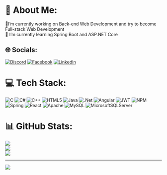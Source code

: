 # 💫 About Me:
 🔭I’m currently working on Back-end Web Development and try to become Full-stack Web Development<br>🌱  I’m currently learning Spring Boot and ASP.NET Core


## 🌐 Socials:
[![Discord](https://img.shields.io/badge/Discord-%237289DA.svg?logo=discord&logoColor=white)](https://discord.gg/no1st251) [![Facebook](https://img.shields.io/badge/Facebook-%231877F2.svg?logo=Facebook&logoColor=white)](https://facebook.com/nhat.vungoc.58) [![LinkedIn](https://img.shields.io/badge/LinkedIn-%230077B5.svg?logo=linkedin&logoColor=white)](https://linkedin.com/in/vu-nhat-605367282) 

# 💻 Tech Stack:
![C](https://img.shields.io/badge/c-%2300599C.svg?style=for-the-badge&logo=c&logoColor=white) ![C#](https://img.shields.io/badge/c%23-%23239120.svg?style=for-the-badge&logo=c-sharp&logoColor=white) ![C++](https://img.shields.io/badge/c++-%2300599C.svg?style=for-the-badge&logo=c%2B%2B&logoColor=white) ![HTML5](https://img.shields.io/badge/html5-%23E34F26.svg?style=for-the-badge&logo=html5&logoColor=white) ![Java](https://img.shields.io/badge/java-%23ED8B00.svg?style=for-the-badge&logo=java&logoColor=white) ![.Net](https://img.shields.io/badge/.NET-5C2D91?style=for-the-badge&logo=.net&logoColor=white) ![Angular](https://img.shields.io/badge/angular-%23DD0031.svg?style=for-the-badge&logo=angular&logoColor=white) ![JWT](https://img.shields.io/badge/JWT-black?style=for-the-badge&logo=JSON%20web%20tokens) ![NPM](https://img.shields.io/badge/NPM-%23000000.svg?style=for-the-badge&logo=npm&logoColor=white) ![Spring](https://img.shields.io/badge/spring-%236DB33F.svg?style=for-the-badge&logo=spring&logoColor=white) ![React](https://img.shields.io/badge/react-%2320232a.svg?style=for-the-badge&logo=react&logoColor=%2361DAFB) ![Apache](https://img.shields.io/badge/apache-%23D42029.svg?style=for-the-badge&logo=apache&logoColor=white) ![MySQL](https://img.shields.io/badge/mysql-%2300f.svg?style=for-the-badge&logo=mysql&logoColor=white) ![MicrosoftSQLServer](https://img.shields.io/badge/Microsoft%20SQL%20Sever-CC2927?style=for-the-badge&logo=microsoft%20sql%20server&logoColor=white)
# 📊 GitHub Stats:
![](https://github-readme-stats.vercel.app/api?username=1st251&theme=dark&hide_border=false&include_all_commits=false&count_private=false)<br/>
![](https://github-readme-streak-stats.herokuapp.com/?user=1st251&theme=dark&hide_border=false)<br/>
![](https://github-readme-stats.vercel.app/api/top-langs/?username=1st251&theme=dark&hide_border=false&include_all_commits=false&count_private=false&layout=compact)

---
[![](https://visitcount.itsvg.in/api?id=1st251&icon=2&color=6)](https://visitcount.itsvg.in)

<!-- Proudly created with GPRM ( https://gprm.itsvg.in ) -->
